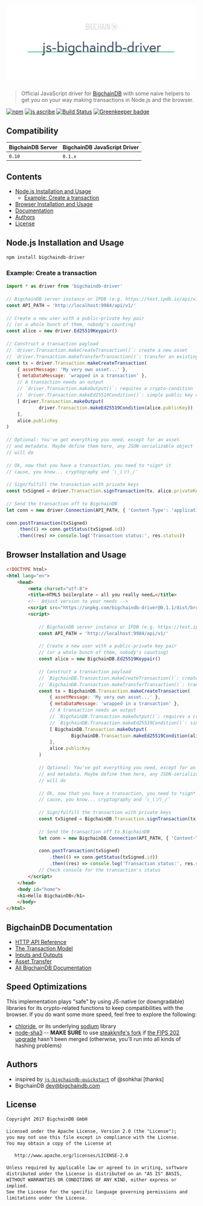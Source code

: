 # [![js-bigchaindb-driver](media/repo-banner@2x.png)](https://www.bigchaindb.com)

> Official JavaScript driver for [BigchainDB](https://github.com/bigchaindb/bigchaindb) with some naive helpers to get you on your way making transactions in Node.js and the browser.

[![npm](https://img.shields.io/npm/v/bigchaindb-driver.svg)](https://www.npmjs.com/package/bigchaindb-driver)
[![js ascribe](https://img.shields.io/badge/js-ascribe-39BA91.svg)](https://github.com/ascribe/javascript)
[![Build Status](https://travis-ci.org/bigchaindb/js-bigchaindb-driver.svg?branch=master)](https://travis-ci.org/bigchaindb/js-bigchaindb-driver)
[![Greenkeeper badge](https://badges.greenkeeper.io/bigchaindb/js-bigchaindb-driver.svg)](https://greenkeeper.io/)

## Compatibility

| BigchainDB Server | BigchainDB JavaScript Driver |
| ----------------- |------------------------------|
| `0.10`            | `0.1.x`                      |


## Contents

* [Node.js Installation and Usage](#node.js-installation-and-usage)
   * [Example: Create a transaction](#example-create-a-transaction)
* [Browser Installation and Usage](#browser-installation-and-usage)
* [Documentation](#bigchaindb-documentation)
* [Authors](#authors)
* [License](#license)

## Node.js Installation and Usage

```bash
npm install bigchaindb-driver
```

### Example: Create a transaction

```js
import * as driver from 'bigchaindb-driver'

// BigchainDB server instance or IPDB (e.g. https://test.ipdb.io/api/v1/)
const API_PATH = 'http://localhost:9984/api/v1/'

// Create a new user with a public-private key pair
// (or a whole bunch of them, nobody's counting)
const alice = new driver.Ed25519Keypair()

// Construct a transaction payload
// `driver.Transaction.makeCreateTransaction()`: create a new asset
// `driver.Transaction.makeTransferTransaction()`: transfer an existing asset
const tx = driver.Transaction.makeCreateTransaction(
    { assetMessage: 'My very own asset...' },
    { metaDataMessage: 'wrapped in a transaction' },
    // A transaction needs an output
    // `driver.Transaction.makeOutput()`: requires a crypto-condition
    // `driver.Transaction.makeEd25519Condition()`: simple public key output
    [ driver.Transaction.makeOutput(
            driver.Transaction.makeEd25519Condition(alice.publicKey))
    ],
    alice.publicKey
)

// Optional: You've got everything you need, except for an asset
// and metadata. Maybe define them here, any JSON-serializable object
// will do

// Ok, now that you have a transaction, you need to *sign* it
// cause, you know... cryptography and ¯\_(ツ)_/¯

// Sign/fulfill the transaction with private keys
const txSigned = driver.Transaction.signTransaction(tx, alice.privateKey)

// Send the transaction off to BigchainDB
let conn = new driver.Connection(API_PATH, { 'Content-Type': 'application/json' })

conn.postTransaction(txSigned)
    .then(() => conn.getStatus(txSigned.id))
    .then((res) => console.log('Transaction status:', res.status))
```

## Browser Installation and Usage

```html
<!DOCTYPE html>
<html lang="en">
    <head>
        <meta charset="utf-8">
        <title>HTML5 boilerplate – all you really need…</title>
        <!-- Adjust version to your needs -->
        <script src="https://unpkg.com/bigchaindb-driver@0.1.1/dist/browser/bigchaindb-driver.window.min.js"></script>
        <script>

            // BigchainDB server instance or IPDB (e.g. https://test.ipdb.io/api/v1/)
            const API_PATH = 'http://localhost:9984/api/v1/'

            // Create a new user with a public-private key pair
            // (or a whole bunch of them, nobody's counting)
            const alice = new BigchainDB.Ed25519Keypair()

            // Construct a transaction payload
            // `BigchainDB.Transaction.makeCreateTransaction()`: create a new asset
            // `BigchainDB.Transaction.makeTransferTransaction()`: transfer an existing asset
            const tx = BigchainDB.Transaction.makeCreateTransaction(
                { assetMessage: 'My very own asset...' },
                { metaDataMessage: 'wrapped in a transaction' },
                // A transaction needs an output
                // `BigchainDB.Transaction.makeOutput()`: requires a crypto-condition
                // `BigchainDB.Transaction.makeEd25519Condition()`: simple public key output
                [ BigchainDB.Transaction.makeOutput(
                        BigchainDB.Transaction.makeEd25519Condition(alice.publicKey))
                ],
                alice.publicKey
            )

            // Optional: You've got everything you need, except for an asset
            // and metadata. Maybe define them here, any JSON-serializable object
            // will do

            // Ok, now that you have a transaction, you need to *sign* it
            // cause, you know... cryptography and ¯\_(ツ)_/¯

            // Sign/fulfill the transaction with private keys
            const txSigned = BigchainDB.Transaction.signTransaction(tx, alice.privateKey)

            // Send the transaction off to BigchainDB
            let conn = new BigchainDB.Connection(API_PATH, { 'Content-Type': 'application/json' })

            conn.postTransaction(txSigned)
                .then(() => conn.getStatus(txSigned.id))
                .then((res) => console.log('Transaction status:', res.status))
            // Check console for the transaction's status
        </script>
    </head>
    <body id="home">
    <h1>Hello BigchainDB</h1>
    </body>
</html>
```

## BigchainDB Documentation

- [HTTP API Reference](https://docs.bigchaindb.com/projects/server/en/latest/http-client-server-api.html)
- [The Transaction Model](https://docs.bigchaindb.com/projects/server/en/latest/data-models/transaction-model.html?highlight=crypto%20conditions)
- [Inputs and Outputs](https://docs.bigchaindb.com/projects/server/en/latest/data-models/inputs-outputs.html)
- [Asset Transfer](https://docs.bigchaindb.com/projects/py-driver/en/latest/usage.html#asset-transfer)
- [All BigchainDB Documentation](https://docs.bigchaindb.com/)

## Speed Optimizations

This implementation plays "safe" by using JS-native (or downgradable) libraries for its crypto-related functions to keep compatibilities with the browser. If you do want some more speed, feel free to explore the following:

* [chloride](https://github.com/dominictarr/chloride), or its underlying [sodium](https://github.com/paixaop/node-sodium) library
* [node-sha3](https://github.com/phusion/node-sha3) -- **MAKE SURE** to use [steakknife's fork](https://github.com/steakknife/node-sha3) if [the FIPS 202 upgrade](https://github.com/phusion/node-sha3/pull/25) hasn't been merged (otherwise, you'll run into all kinds of hashing problems)


## Authors

* inspired by [`js-bigchaindb-quickstart`](https://github.com/sohkai/js-bigchaindb-quickstart) of @sohkhai [thanks]
* BigchainDB <dev@bigchaindb.com>

## License

```
Copyright 2017 BigchainDB GmbH

Licensed under the Apache License, Version 2.0 (the "License");
you may not use this file except in compliance with the License.
You may obtain a copy of the License at

   http://www.apache.org/licenses/LICENSE-2.0

Unless required by applicable law or agreed to in writing, software
distributed under the License is distributed on an "AS IS" BASIS,
WITHOUT WARRANTIES OR CONDITIONS OF ANY KIND, either express or implied.
See the License for the specific language governing permissions and
limitations under the License.
```
